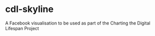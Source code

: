 cdl-skyline
===========

A Facebook visualisation to be used as part of the Charting the Digital Lifespan Project
